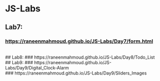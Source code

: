 # JS-Labs
## Lab7:
 ### https://raneenmahmoud.github.io/JS-Labs/Day7/form.html
 <br>
 ## Lab8:
### https://raneenmahmoud.github.io/JS-Labs/Day8/Todo_List
 <br>
 ## Lab9:
 ### https://raneenmahmoud.github.io/JS-Labs/Day9/Digital_Clock-Alarm
 <br>
 ### https://raneenmahmoud.github.io/JS-Labs/Day9/Sliders_Images
